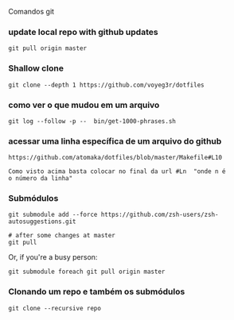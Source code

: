 
Comandos git

### update local repo with github updates

    git pull origin master

### Shallow clone

    git clone --depth 1 https://github.com/voyeg3r/dotfiles

### como ver o que mudou em um arquivo

    git log --follow -p --  bin/get-1000-phrases.sh

### acessar uma linha específica de um arquivo do github

    https://github.com/atomaka/dotfiles/blob/master/Makefile#L10

    Como visto acima basta colocar no final da url #Ln  "onde n é
    o número da linha"

### Submódulos

    git submodule add --force https://github.com/zsh-users/zsh-autosuggestions.git

    # after some changes at master
    git pull


Or, if you're a busy person:

    git submodule foreach git pull origin master

### Clonando um repo e também os submódulos

    git clone --recursive repo


